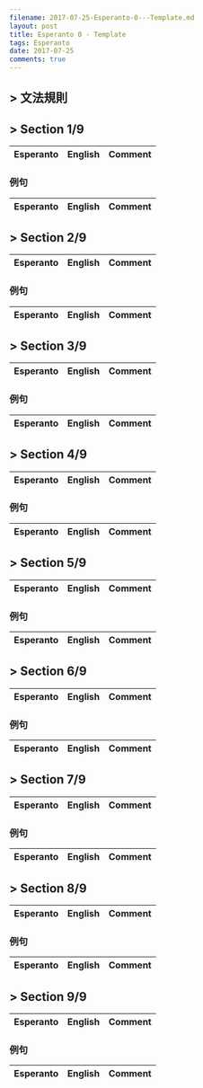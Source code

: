 ```yaml
---
filename: 2017-07-25-Esperanto-0---Template.md
layout: post
title: Esperanto 0 - Template
tags: Esperanto
date: 2017-07-25
comments: true
---
```


## > 文法規則

## > Section 1/9

|Esperanto|English|Comment|
|---|---|---|


### 例句

|Esperanto|English|Comment|
|---|---|---|


## > Section 2/9

|Esperanto|English|Comment|
|---|---|---|


### 例句

|Esperanto|English|Comment|
|---|---|---|


## > Section 3/9

|Esperanto|English|Comment|
|---|---|---|


### 例句

|Esperanto|English|Comment|
|---|---|---|

## > Section 4/9

|Esperanto|English|Comment|
|---|---|---|


### 例句

|Esperanto|English|Comment|
|---|---|---|

## > Section 5/9

|Esperanto|English|Comment|
|---|---|---|


### 例句

|Esperanto|English|Comment|
|---|---|---|

## > Section 6/9

|Esperanto|English|Comment|
|---|---|---|


### 例句

|Esperanto|English|Comment|
|---|---|---|

## > Section 7/9

|Esperanto|English|Comment|
|---|---|---|


### 例句

|Esperanto|English|Comment|
|---|---|---|

## > Section 8/9

|Esperanto|English|Comment|
|---|---|---|


### 例句

|Esperanto|English|Comment|
|---|---|---|

## > Section 9/9

|Esperanto|English|Comment|
|---|---|---|


### 例句

|Esperanto|English|Comment|
|---|---|---|
